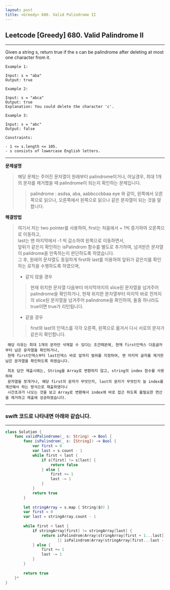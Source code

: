 ```yaml
---
layout: post
title: <Greedy> 680. Valid Palindrome II
---
```



## Leetcode [Greedy] 680. Valid Palindrome II
---
Given a string s, return true if the s can be palindrome after deleting at most one character from it.

 
```
Example 1:   

Input: s = "aba"
Output: true  
```
```
Example 2:   

Input: s = "abca"
Output: true
Explanation: You could delete the character 'c'.
 ```
```
Example 3:   

Input: s = "abc"
Output: false
 ```
```
Constraints:

- 1 <= s.length <= 105.  
- s consists of lowercase English letters.    
```
---   
 
**문제설명** 
> 해당 문제는 주어진 문자열이 원래부터  palindrome이거나, 아닐경우, 최대 1개의 문자를 제거했을 때 palindrome이 되는지 확인하는 문제입니다.   
> > palindrome : asdsa, aba, aabbcccbbaa eye 와 같이, 왼쪽에서 오른쪽으로 읽으나, 오른쪽에서 왼쪽으로 읽으나 같은 문자열이 되는 것을 말합니다.   

    
    
 **해결방법**   
> 여기서 저는 two pointer를 사용하여,  first는 처음에서 + 1씩 증가하여 오른쪽으로 이동하고,    
> last는 맨 마지막에서 -1 씩 감소하여 왼쪽으로 이동하면서,   
> 앞뒤가 같은지 확인하는 isPalindrom 함수를 별도로 추가하여, 넘겨받은 문자열이 palidrome을 만족하는지 판단하도록 하였습니다.   
> 그 후, 원래의 문자열도 동일하게 first와 last를 이용하여 앞뒤가 같은지를 확인하는 로직을 수행하도록 하였으며,   
> * 같지 않을 경우   
 > > 현재 위치한 문자열 다음부터 마지막까지의 slice된 문자열을 넘겨주어 palindrome을 확인하거나, 
 > > 현재 위치한 문자열부터 마지막 바로 전까지의 slice된 문자열을 넘겨주어 palindrome을 확인하여, 둘중 하나라도 true이면 true가 리턴됩니다.
> * 같을 경우
 > > first와 last의 인덱스를 각각 오른쪽, 왼쪽으로 옮겨서 다시 서로의 문자가 같은지 확인합니다.
 
```
 해당 이유는 최대 1개의 문자만 삭제할 수 있다는 조건때문에, 현재 first인덱스 다음글자부터 남은 문자열을 확인하거나,    
 현재 first인덱스부터 last인덱스 바로 앞까지 범위를 지정하여, 맨 마지막 글자를 제거한 남은 문자열을 확인하도록 하였습니다.   
 ```
 
 
```
 최초 답안 제출시에는, String을 Array로 변환하지 않고, string의 index 함수를 사용하여    
 문자열을 쪼개거나, 해당 first의 문자가 무엇인지, last의 문자가 무엇인지 늘 index를 계산해서 하는 방식으로 제출하였더니    
 시간초과가 나오는 것을 보고 Array로 변환해서 index에 바로 접근 하도록 불필요한 연산을 제거하고 제출에 성공하였습니다.   
 ```
 
---
 ### swift 코드로 나타내면 아래와 같습니다.   
---
~~~swift
class Solution {
    func validPalindrome(_ s: String) -> Bool {
        func isPalindrom(_ s: [String]) -> Bool {
            var first = 0
            var last = s.count - 1
            while first < last {
                if s[first] != s[last] {
                    return false
                } else {
                    first += 1
                    last -= 1
                }
            }
            return true
        }
        
        let stringArray = s.map { String($0) }
        var first = 0
        var last = stringArray.count - 1
        
        while first < last {
            if stringArray[first] != stringArray[last] {
                return isPalindrom(Array(stringArray[first + 1...last])) 
                       || isPalindrom(Array(stringArray[first...last - 1]))
            } else {
                first += 1
                last -= 1
            }
        }
        
        return true
    }*
}
~~~
<script src="https://utteranc.es/client.js"
        repo="aske0115/blog-comments"
        issue-term="pathname"
        label="utterences"
        theme="github-light"
        crossorigin="anonymous"
        async>
</script>
